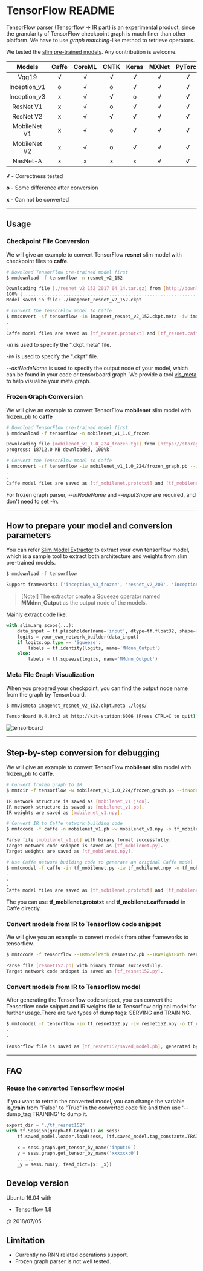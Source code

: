 # TensorFlow README

TensorFlow parser (Tensorflow -> IR part) is an experimental product, since the granularity of TensorFlow checkpoint graph is much finer than other platform. We have to use *graph matching*-like method to retrieve operators.

We tested the [slim pre-trained models](https://github.com/tensorflow/models/tree/master/research/slim). Any contribution is welcome.

|    Models    | Caffe | CoreML | CNTK | Keras | MXNet | PyTorch | ONNX |
| :----------: | :---: | :----: | :--: | :---: | :---: | :-----: | :--: |
|     Vgg19    |   √   |    √   |   √  |   √   |   √   |    √    |   √  |
| Inception_v1 |   o   |    √   |   o  |   √   |   √   |    √    |   √  |
| Inception_v3 |   x   |    √   |   √  |   o   |   √   |    √    |   √  |
|   ResNet V1  |   x   |    √   |   o  |   √   |   √   |    √    |   √  |
|   ResNet V2  |   x   |    √   |   √  |   √   |   √   |    √    |   √  |
| MobileNet V1 |   x   |    √   |   o  |   √   |   √   |    √    |   √  |
| MobileNet V2 |   x   |    √   |   o  |   √   |   √   |    √    |   √  |
|   NasNet-A   |   x   |    x   |   x  |   x   |   √   |    √    |   √  |

**√** - Correctness tested

**o** - Some difference after conversion

**x** - Can not be converted

---

## Usage

### Checkpoint File Conversion

We will give an example to convert TensorFlow **resnet** slim model with checkpoint files to **caffe**.

```bash
# Download TensorFlow pre-trained model first
$ mmdownload -f tensorflow -n resnet_v2_152

Downloading file [./resnet_v2_152_2017_04_14.tar.gz] from [http://download.tensorflow.org/models/resnet_v2_152_2017_04_14.tar.gz]
100% [......................................................................] 675629399 / 675629399
Model saved in file: ./imagenet_resnet_v2_152.ckpt

# Convert the TensorFlow model to Caffe
$ mmconvert -sf tensorflow -in imagenet_resnet_v2_152.ckpt.meta -iw imagenet_resnet_v2_152.ckpt --dstNodeName MMdnn_Output -df caffe -om tf_resnet
.
.
Caffe model files are saved as [tf_resnet.prototxt] and [tf_resnet.caffemodel], generated by [203e03ef187a42f59942737dace8773d.py] and [203e03ef187a42f59942737dace8773d.npy].
```

*-in* is used to specify the ".ckpt.meta" file.

*-iw* is used to specify the ".ckpt" file.

*--dstNodeName* is used to specify the output node of your model, which can be found in your code or tensorboard graph. We provide a tool <a href="#vismeta">vis_meta</a> to help visualize your meta graph.

### Frozen Graph Conversion

We will give an example to convert TensorFlow **mobilenet** slim model with frozen_pb to **caffe**

```bash
# Download TensorFlow pre-trained model first
$ mmdownload -f tensorflow -n mobilenet_v1_1.0_frozen

Downloading file [mobilenet_v1_1.0_224_frozen.tgz] from [https://storage.googleapis.com/download.tensorflow.org/models/mobilenet_v1_1.0_224_frozen.tgz]
progress: 18712.0 KB downloaded, 100%k

# Convert the TensorFlow model to Caffe
$ mmconvert -sf tensorflow -iw mobilenet_v1_1.0_224/frozen_graph.pb --inNodeName input --inputShape 224,224,3 --dstNodeName MobilenetV1/Predictions/Softmax -df caffe -om tf_mobilenet
.
.
Caffe model files are saved as [tf_mobilenet.prototxt] and [tf_mobilenet.caffemodel], generated by [e96550a4c55141afa8cd94372b858613.py] and [e96550a4c55141afa8cd94372b858613.npy].
```

For frozen graph parser, *--inNodeName* and *--inputShape* are required, and don't need to set *-in*.

---

## How to prepare your model and conversion parameters

You can refer [Slim Model Extractor](https://github.com/Microsoft/MMdnn/blob/master/mmdnn/conversion/examples/tensorflow/extractor.py) to extract your own tensorflow model, which is a sample tool to extract both architecture and weights from slim pre-trained models.

```bash
$ mmdownload -f tensorflow

Support frameworks: ['inception_v3_frozen', 'resnet_v2_200', 'inception_v1', 'mobilenet_v1_1.0', 'mobilenet_v2_1.0_224', 'resnet_v2_152', 'vgg16', 'mobilenet_v1_1.0_frozen', 'resnet_v1_50', 'resnet_v2_50', 'inception_v3', 'inception_resnet_v2', 'resnet_v1_152', 'inception_v1_frozen', 'vgg19', 'nasnet-a_large']
```

> [Note!] The extractor create a Squeeze operator named **MMdnn_Output** as the output node of the models.

Mainly extract code like:

```python
with slim.arg_scope(...):
    data_input = tf.placeholder(name='input', dtype=tf.float32, shape=[...])
    logits = your_own_network_builder(data_input)
    if logits.op.type == 'Squeeze':
        labels = tf.identity(logits, name='MMdnn_Output')
    else:
        labels = tf.squeeze(logits, name='MMdnn_Output')
```

### <a name="vismeta">Meta File Graph Visualization</a>

When you prepared your checkpoint, you can find the output node name from the graph by Tensorboard.

```bash
$ mmvismeta imagenet_resnet_v2_152.ckpt.meta ./logs/

TensorBoard 0.4.0rc3 at http://kit-station:6006 (Press CTRL+C to quit)
```

![tensorboard](https://nxtb0g.dm2304.livefilestore.com/y4mSQWnEhuXOj67Bsv-nFS7kocOD0JmGRFJsUIrZCDRfO6CIP1-wUBana8wydOM3ZHgoVe_wR_KXq_hX6sCg_D_6H93F3oQMUjfu_VjbYswl_dX2mBolqts1zG9_eA483i_BokvfQknb9JQYvOwcwJvrPVH9GI2L_0GJoxJpYGw0kFDxmzICwjc-j_wHKwdiZUyS32CBCVBS67qZlTgFuPiHA?width=1024&height=676&cropmode=none)

---

## Step-by-step conversion for debugging

We will give an example to convert TensorFlow **mobilenet** slim model with frozen_pb to **caffe**.

```bash
# Convert frozen graph to IR
$ mmtoir -f tensorflow -w mobilenet_v1_1.0_224/frozen_graph.pb --inNodeName input --inputShape 224,224,3 --dstNodeName MobilenetV1/Predictions/Softmax -o mobilenet_v1

IR network structure is saved as [mobilenet_v1.json].
IR network structure is saved as [mobilenet_v1.pb].
IR weights are saved as [mobilenet_v1.npy].

# Convert IR to Caffe network building code
$ mmtocode -f caffe -n mobilenet_v1.pb -w mobilenet_v1.npy -o tf_mobilenet.py -ow tf_mobilenet.npy

Parse file [mobilenet_v1.pb] with binary format successfully.
Target network code snippet is saved as [tf_mobilenet.py].
Target weights are saved as [tf_mobilenet.npy].

# Use Caffe network building code to generate an original Caffe model
$ mmtomodel -f caffe -in tf_mobilenet.py -iw tf_mobilenet.npy -o tf_mobilenet
.
.
.
Caffe model files are saved as [tf_mobilenet.prototxt] and [tf_mobilenet.caffemodel], generated by [tf_mobilenet.py] and [tf_mobilenet.npy].
```

The you can use **tf_mobilenet.prototxt** and **tf_mobilenet.caffemodel** in Caffe directly.

### Convert models from IR to Tensorflow code snippet

We will give you an example to convert models from other frameworks to tensorflow.

```bash
$ mmtocode -f tensorflow --IRModelPath resnet152.pb --IRWeightPath resnet152.npy --dstModelPath tf_resnet152.py

Parse file [resnet152.pb] with binary format successfully.
Target network code snippet is saved as [tf_resnet152.py].
```

### Convert models from IR to Tensorflow model

After generating the Tensorflow code snippet, you can convert the Tensorflow code snippet and IR weights file to Tensorflow original model for further usage.There are two types of dump tags: SERVING and TRAINING.

```bash
$ mmtomodel -f tensorflow -in tf_resnet152.py -iw resnet152.npy -o tf_resnet152 --dump_tag SERVING
.
.
.
Tensorflow file is saved as [tf_resnet152/saved_model.pb], generated by [tf_resnet152.py] and [resnet152.npy].
```


---

## FAQ

### Reuse the converted Tensorflow model

If you want to retrain the converted model, you can change the variable **is_train** from "False" to "True" in the converted code file and then use '--dump_tag TRAINING' to dump it.

```python
export_dir = "./tf_resnet152"
with tf.Session(graph=tf.Graph()) as sess:
    tf.saved_model.loader.load(sess, [tf.saved_model.tag_constants.TRAINING], export_dir)

    x = sess.graph.get_tensor_by_name('input:0')
    y = sess.graph.get_tensor_by_name('xxxxxx:0')
    ......
    _y = sess.run(y, feed_dict={x: _x})
```

## Develop version

Ubuntu 16.04 with

- Tensorflow 1.8

@ 2018/07/05

## Limitation

- Currently no RNN related operations support.
- Frozen graph parser is not well tested.
